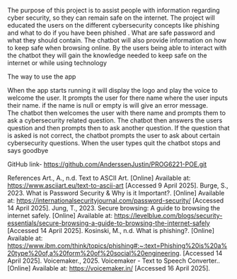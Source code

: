 The purpose of this project is to assist people with information regarding cyber security, so they can remain 
safe on the internet. The project will educated the users on the different cybersecurity concepts like
phishing and what to do if you have been phished . What are safe password and what they should contain.
The chatbot will also provide information on how to keep safe when browsing online. By the users being 
able to interact with the chatbot they will gain the knowledge needed to keep safe on the internet or while 
using technology 


The way to use the app

When the app starts running it will display the logo and play the voice to welcome the user.
It prompts the user for there name where the user inputs their name.
if the name is null or empty is will give an error message.  
The chatbot then welcomes the user with there name and prompts them to ask a cybersecurity related question. 
The chatbot then answers the users question and then prompts then to ask another question. 
If the question that is asked is not correct, the chatbot prompts the user to ask about certain cybersecurity questions. 
When the user types quit the chatbot stops and says goodbye 

GitHub link- https://github.com/AnderssenJustin/PROG6221-POE.git

References
Art., A., n.d. Text to ASCII Art. [Online] 
Available at: https://www.asciiart.eu/text-to-ascii-art
[Accessed 9 April 2025].
Burge, S., 2023. What is Password Security & Why is it Important?. [Online] 
Available at: https://internationalsecurityjournal.com/password-security/
[Accessed 14 April 2025].
Jung, T., 2023. Secure browsing: A guide to browsing the internet safely. [Online] 
Available at: https://levelblue.com/blogs/security-essentials/secure-browsing-a-guide-to-browsing-the-internet-safely
[Accessed 14 April 2025].
Kosinski, M., n.d. What is phishing?. [Online] 
Available at: https://www.ibm.com/think/topics/phishing#:~:text=Phishing%20is%20a%20type%20of,a%20form%20of%20social%20engineering.
[Accessed 14 April 2025].
Voicemaker., 2025. Voicemaker - Text to Speech Converter.. [Online] 
Available at: https://voicemaker.in/
[Accessed 16 April 2025].

